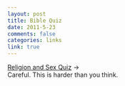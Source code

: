```yaml
--- 
layout: post
title: Bible Quiz
date: 2011-5-23
comments: false
categories: links
link: true
---
```

<a title="Religion and Sex Quiz" href="http://www.nytimes.com/2011/05/22/opinion/22kristof.html?_r=1&amp;hp">Religion and Sex Quiz</a> →<br />Careful. This is harder than you think.
